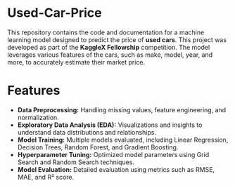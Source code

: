 # Used-Car-Price
This repository contains the code and documentation for a machine learning model designed to predict the price of **used cars**. This project was developed as part of the **KaggleX Fellowship** competition. The model leverages various features of the cars, such as make, model, year, and more, to accurately estimate their market price.

# Features
* **Data Preprocessing:** Handling missing values, feature engineering, and normalization.
* **Exploratory Data Analysis (EDA):** Visualizations and insights to understand data distributions and relationships.
* **Model Training:** Multiple models evaluated, including Linear Regression, Decision Trees, Random Forest, and Gradient Boosting.
* **Hyperparameter Tuning:** Optimized model parameters using Grid Search and Random Search techniques.
* **Model Evaluation:** Detailed evaluation using metrics such as RMSE, MAE, and R² score.
